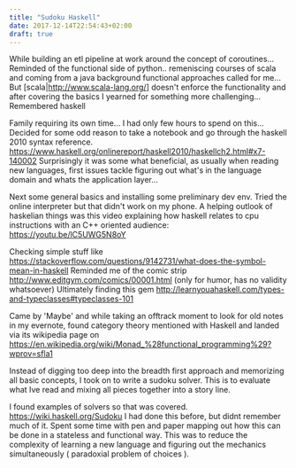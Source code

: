 ```yaml
---
title: "Sudoku Haskell"
date: 2017-12-14T22:54:43+02:00
draft: true
---
```

While building an etl pipeline at work around the concept of coroutines... Reminded of the functional side of python..  remeniscing courses of scala and coming from a java background functional approaches called for me... But [scala|http://www.scala-lang.org/] doesn't enforce the functionality and after covering the basics I yearned for something more challenging... Remembered haskell

Family requiring its own time... I had only few hours to spend on this... Decided for some odd reason to take a notebook and go through the haskell 2010 syntax reference. 
https://www.haskell.org/onlinereport/haskell2010/haskellch2.html#x7-140002
Surprisingly it was some what beneficial, as usually when reading new languages, first issues tackle figuring out what's in the language domain and whats the application layer...

Next some general basics and installing some preliminary dev env. Tried the online interpreter but that didn't work on my phone. A helping outlook of haskelian things was this video explaining how haskell relates to cpu instructions with an C++ oriented audience: https://youtu.be/lC5UWG5N8oY

Checking simple stuff like
https://stackoverflow.com/questions/9142731/what-does-the-symbol-mean-in-haskell
Reminded me of the comic strip http://www.editgym.com/comics/00001.html (only for humor, has no validity whatsoever)
Ultimately finding this gem http://learnyouahaskell.com/types-and-typeclasses#typeclasses-101

Came by 'Maybe' and while taking an offtrack moment to look for old notes in my evernote, found category theory mentioned with Haskell and landed via its wikipedia page on https://en.wikipedia.org/wiki/Monad_%28functional_programming%29?wprov=sfla1

Instead of digging too deep into the breadth first approach and memorizing all basic concepts, I took on to write a sudoku solver. This is to evaluate what Ive read and mixing all pieces together into a story line.

I found examples of solvers so that was covered.
https://wiki.haskell.org/Sudoku
 I had done this before, but didnt remember much of it. Spent some time with pen and paper mapping out how this can be done in a stateless and functional way. This was to reduce the complexity of learning a new language and figuring out the mechanics simultaneously ( paradoxial problem of choices ).


